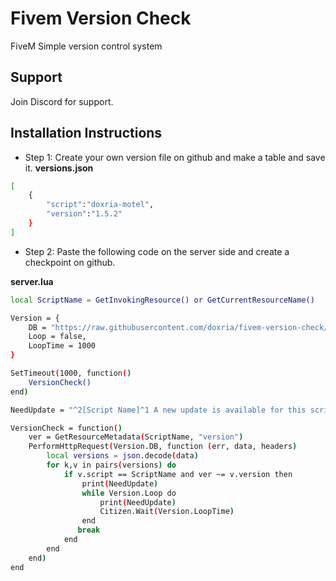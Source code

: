 
# Fivem Version Check

FiveM Simple version control system



## Support

Join Discord for support.

  
## Installation Instructions

* Step 1: Create your own version file on github and make a table and save it.
**versions.json**

```bash
[   
    {
        "script":"doxria-motel",
        "version":"1.5.2"
    }
]
```

* Step 2: Paste the following code on the server side and create a checkpoint on github.

**server.lua**
```bash 
local ScriptName = GetInvokingResource() or GetCurrentResourceName()

Version = {
    DB = "https://raw.githubusercontent.com/doxria/fivem-version-check/main/versions.json",
    Loop = false,
    LoopTime = 1000
}

SetTimeout(1000, function()
    VersionCheck()
end)

NeedUpdate = "^2[Script Name]^1 A new update is available for this script."

VersionCheck = function()
    ver = GetResourceMetadata(ScriptName, "version")
    PerformHttpRequest(Version.DB, function (err, data, headers)
        local versions = json.decode(data)
        for k,v in pairs(versions) do
            if v.script == ScriptName and ver ~= v.version then 
                print(NeedUpdate)
                while Version.Loop do 
                    print(NeedUpdate)
                    Citizen.Wait(Version.LoopTime)
                end
               break
            end
        end
    end)
end
```

